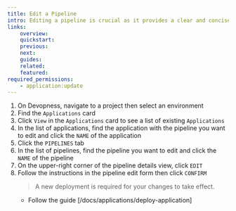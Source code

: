 ```yaml
---
title: Edit a Pipeline
intro: Editing a pipeline is crucial as it provides a clear and concise way to identify and differentiate between pipelines in your environment.
links:
    overview:
    quickstart:
    previous:
    next:
    guides:
    related:
    featured:
required_permissions:
    - application:update
---
```


1. On Devopness, navigate to a project then select an environment
1. Find the `Applications` card
1. Click `View` in the `Applications` card to see a list of existing `Applications`
1. In the list of applications, find the application with the pipeline you want to edit and click the `NAME` of the application
1. Click the `PIPELINES` tab
1. In the list of pipelines, find the pipeline you want to edit and click the `NAME` of the pipeline
1. On the upper-right corner of the pipeline details view, click `EDIT`
1. Follow the instructions in the pipeline edit form then click `CONFIRM`
    > A new deployment is required for your changes to take effect.
      - Follow the guide [/docs/applications/deploy-application]
